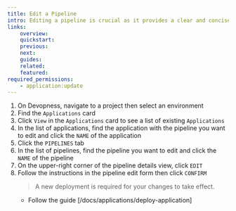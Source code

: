 ```yaml
---
title: Edit a Pipeline
intro: Editing a pipeline is crucial as it provides a clear and concise way to identify and differentiate between pipelines in your environment.
links:
    overview:
    quickstart:
    previous:
    next:
    guides:
    related:
    featured:
required_permissions:
    - application:update
---
```


1. On Devopness, navigate to a project then select an environment
1. Find the `Applications` card
1. Click `View` in the `Applications` card to see a list of existing `Applications`
1. In the list of applications, find the application with the pipeline you want to edit and click the `NAME` of the application
1. Click the `PIPELINES` tab
1. In the list of pipelines, find the pipeline you want to edit and click the `NAME` of the pipeline
1. On the upper-right corner of the pipeline details view, click `EDIT`
1. Follow the instructions in the pipeline edit form then click `CONFIRM`
    > A new deployment is required for your changes to take effect.
      - Follow the guide [/docs/applications/deploy-application]
